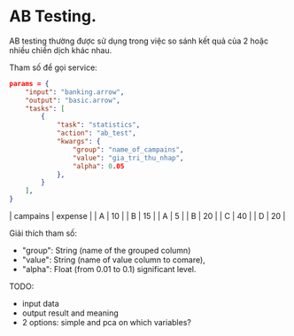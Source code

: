 # AB Testing.


AB testing thường được sử dụng trong việc so sánh kết quả của 2 hoặc nhiều chiến dịch khác nhau.

Tham số để gọi service:

```json
params = {
    "input": "banking.arrow",
    "output": "basic.arrow",
    "tasks": [
        {
            "task": "statistics",
            "action": "ab_test",
            "kwargs": {
                "group": "name_of_campains",
				"value": "gia_tri_thu_nhap",
				"alpha": 0.05
            },
        }
    ],
}
```

| campains | expense |
| A | 10 |
| B | 15 |
| A | 5 |
| B | 20 |
| C | 40 |
| D | 20 |



Giải thích tham số:

- "group": String (name of the grouped column)
- "value": String (name of value column to comare),
- "alpha": Float (from 0.01 to 0.1) significant level.

TODO:
- input data
- output result and meaning
- 2 options: simple and pca on which variables?

